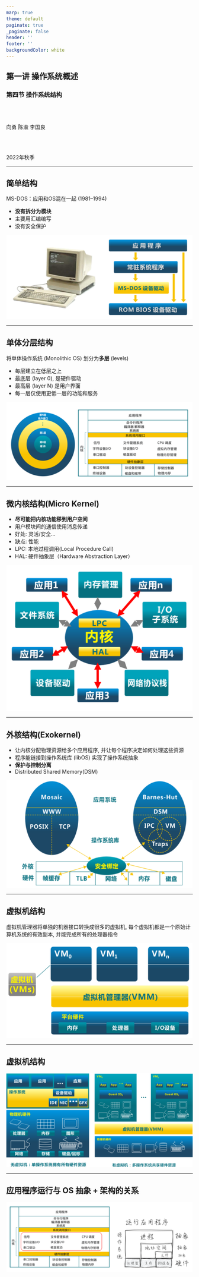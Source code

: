 ```yaml
---
marp: true
theme: default
paginate: true
_paginate: false
header: ''
footer: ''
backgroundColor: white
---
```


<!-- theme: gaia -->
<!-- page_number: true -->
<!-- _class: lead -->

## 第一讲 操作系统概述

### 第四节 操作系统结构

<br>
<br>

向勇 陈渝 李国良 

<br>
<br>

2022年秋季

---
## 简单结构
MS-DOS：应用和OS混在一起 (1981–1994)
- **没有拆分为模块**
- 主要用汇编编写
- 没有安全保护

![bg right 100%](./figs/msdos.png)


---
## 单体分层结构
将单体操作系统 (Monolithic OS) 划分为**多层** (levels)
- 每层建立在低层之上
- 最底层 (layer 0), 是硬件驱动
- 最高层 (layer N) 是用户界面
- 每一层仅使用更低一层的功能和服务

![bg right 100%](./figs/multi-level-os-arch.png)


---
## 微内核结构(Micro Kernel)
- **尽可能把内核功能移到用户空间**
- 用户模块间的通信使用消息传递
- 好处: 灵活/安全...
- 缺点: 性能
- LPC: 本地过程调用(Local Procedure Call)
- HAL: 硬件抽象层（Hardware Abstraction Layer）

![bg right:45% 100%](./figs/microkernel-arch.png)

---
## 外核结构(Exokernel)
- 让内核分配物理资源给多个应用程序, 并让每个程序决定如何处理这些资源
- 程序能链接到操作系统库 (libOS) 实现了操作系统抽象
- **保护与控制分离**
- Distributed Shared Memory(DSM)

![bg right:45% 100%](./figs/exokernel-arch.png)


---
## 虚拟机结构
虚拟机管理器将单独的机器接口转换成很多的虚拟机, 每个虚拟机都是一个原始计算机系统的有效副本, 并能完成所有的处理器指令

![bg right:45% 100%](./figs/vmm-arch.png)

---
## 虚拟机结构


![bg 70%](./figs/vmm-arch-view2.png)

---
## 应用程序运行与 OS 抽象 + 架构的关系

![bg 90%](./figs/os-env.png)